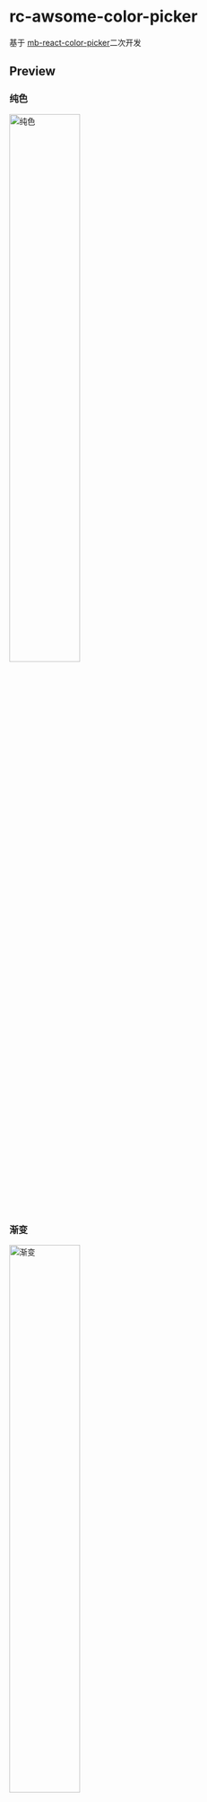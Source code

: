 # rc-awsome-color-picker

基于 [mb-react-color-picker](https://github.com/mockingbot/mb-color-picker)二次开发

## Preview

### 纯色

<img width="50%" alt="纯色" src="https://yun.dui88.com/tuia-fed/assets/2e37237b-aacf-4a28-be98-b1fcb3771040.jpg" />

### 渐变

<img width="50%" alt="渐变" src="https://yun.dui88.com/tuia-fed/assets/cf24f228-22ab-40ea-9343-3c71ecc48d8d.jpg" />

## Install

```bash
npm i rc-awsome-color-picker
```

## Usage

```jsx
import { useState } from 'react'
import { ColorPicker } from 'rc-awsome-color-picker'

const App = function () {
  const [color, setColor] = useState('')

  return <ColorPicker headerTitle='颜色选择器' color={color} onChange={setColor} />
}

export default App

```

## Feature

1. Support EyeDropper

2. Support GradientLinear

## About
  <!-- 
  value?: string,
  headerTitle?: string,
  onChange: (color: string) => void,
  onClose?: (e: React.MouseEvent<HTMLSpanElement, globalThis.MouseEvent>) => void, -->

|  参数   | 说明  | 类型  | 默认值  |
|  ----  | ----  | ----  | ----  |
| `value`  | 颜色(支持十六进制和RGBA格式) | `string` \| `undefined` | `#fff` |
| `onChange`  | 颜色被修改时的回调函数 | `(hex: string) => void` | `undefined` |
| `onClose`  | 颜色选择器面板 被关闭时的回调函数 | `(e: React.MouseEvent<HTMLSpanElement, globalThis.MouseEvent>) => void` | `undefined` |
| `headerTitle`  | 颜色选择器面板的标题组件 | `ReactChildren` | `undefined` |
